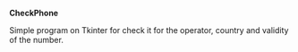 **CheckPhone**

Simple program on Tkinter for check it for the operator, country and validity of the number.
